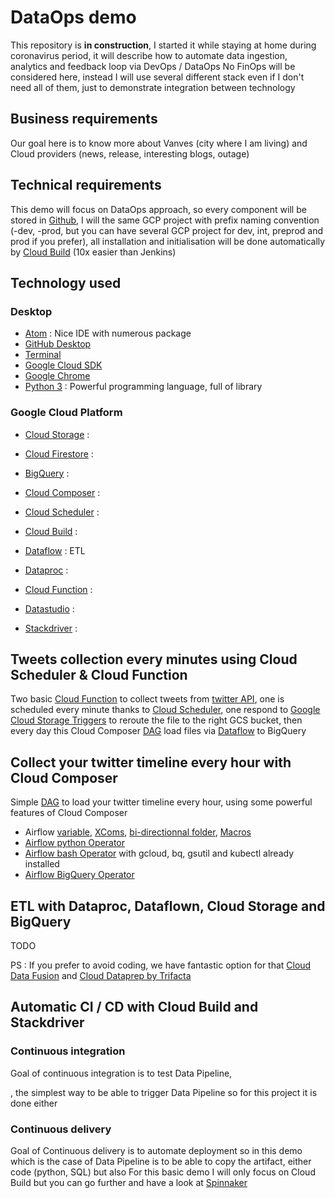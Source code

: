 # DataOps demo
This repository is **in construction**, I started it while staying at home during coronavirus period, it will describe how to automate data ingestion, analytics and feedback loop via DevOps / DataOps
No FinOps will be considered here, instead I will use several different stack even if I don't need all of them, just to demonstrate integration between technology

## Business requirements
Our goal here is to know more about Vanves (city where I am living) and Cloud providers (news, release, interesting blogs, outage)

## Technical requirements
This demo will focus on DataOps approach, so every component will be stored in [Github](https://github.com/mlanciau/DataOpsDemo), I will the same GCP project with prefix naming convention (-dev, -prod, but you can have several GCP project for dev, int, preprod and prod if you prefer), all installation and initialisation will be done automatically by [Cloud Build](https://cloud.google.com/cloud-build) (10x easier than Jenkins)

## Technology used

### Desktop
* [Atom](https://atom.io/) : Nice IDE with numerous package
* [GitHub Desktop](https://desktop.github.com/)
* [Terminal](https://en.wikipedia.org/wiki/Terminal_(macOS))
* [Google Cloud SDK](https://cloud.google.com/sdk)
* [Google Chrome](https://www.google.com/chrome/)
* [Python 3](https://www.python.org/downloads/) : Powerful programming language, full of library

### Google Cloud Platform
* [Cloud Storage](https://cloud.google.com/storage) :
* [Cloud Firestore](https://cloud.google.com/firestore) :
* [BigQuery](https://cloud.google.com/bigquery) :

* [Cloud Composer](https://cloud.google.com/composer) :
* [Cloud Scheduler](https://cloud.google.com/scheduler) :

* [Cloud Build](https://cloud.google.com/cloud-build) :

* [Dataflow](https://cloud.google.com/dataflow) : ETL
* [Dataproc](https://cloud.google.com/dataproc) :
* [Cloud Function](https://cloud.google.com/functions) :

* [Datastudio](https://datastudio.google.com/navigation/reporting) :
* [Stackdriver](https://cloud.google.com/products/operations) :

## Tweets collection every minutes using Cloud Scheduler & Cloud Function
Two basic [Cloud Function](https://github.com/mlanciau/DataOpsDemo/tree/master/cloud_function) to collect tweets from [twitter API](https://python-twitter.readthedocs.io/en/latest/), one is scheduled every minute thanks to [Cloud Scheduler](https://cloud.google.com/scheduler), one respond to [Google Cloud Storage Triggers](https://cloud.google.com/functions/docs/calling/storage) to reroute the file to the right GCS bucket, then every day this Cloud Composer [DAG](https://github.com/mlanciau/DataOpsDemo/blob/master/composer/twitter_google_cloud.py) load files via [Dataflow](https://github.com/mlanciau/DataOpsDemo/blob/master/dataflow/twitter-google-dataflow.py) to BigQuery

## Collect your twitter timeline every hour with Cloud Composer
Simple [DAG](https://github.com/mlanciau/DataOpsDemo/blob/master/composer/twitter_mytimeline.py) to load your twitter timeline every hour, using some powerful features of Cloud Composer
* Airflow [variable](https://cloud.google.com/composer/docs/concepts/cloud-storage), [XComs](https://airflow.apache.org/docs/stable/concepts.html#xcoms), [bi-directionnal folder](https://cloud.google.com/composer/docs/concepts/cloud-storage), [Macros](https://airflow.apache.org/docs/stable/macros.html)
* [Airflow python Operator](https://cloud.google.com/composer/docs/how-to/using/writing-dags#pythonoperator)
* [Airflow bash Operator](https://cloud.google.com/composer/docs/how-to/using/writing-dags#bashoperator) with gcloud, bq, gsutil and kubectl already installed
* [Airflow BigQuery Operator](https://airflow.apache.org/docs/stable/integration.html#bigquery)

## ETL with Dataproc, Dataflown, Cloud Storage and BigQuery
TODO

PS : If you prefer to avoid coding, we have fantastic option for that [Cloud Data Fusion](https://cloud.google.com/data-fusion) and [Cloud Dataprep by Trifacta](https://cloud.google.com/dataprep)

## Automatic CI / CD with Cloud Build and Stackdriver

### Continuous integration
Goal of continuous integration is to test Data Pipeline,

, the simplest way to be able to trigger Data Pipeline so for this project it is done either

### Continuous delivery
Goal of Continuous delivery is to automate deployment so in this demo which is the case of Data Pipeline is to be able to copy the artifact, either code (python, SQL) but also
For this basic demo I will only focus on Cloud Build but you can go further and have a look at [Spinnaker](https://cloud.google.com/solutions/continuous-delivery-spinnaker-kubernetes-engine)
